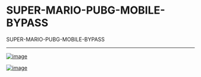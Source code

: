 # SUPER-MARIO-PUBG-MOBILE-BYPASS
SUPER-MARIO-PUBG-MOBILE-BYPASS


-- --

<a href="https://ibb.co/B2N2CR8"><img src="https://i.ibb.co/d4g45yn/image.png" alt="image" border="0"></a>


<a href="https://ibb.co/JzR68NX"><img src="https://i.ibb.co/brgwYxp/image.png" alt="image" border="0"></a>
